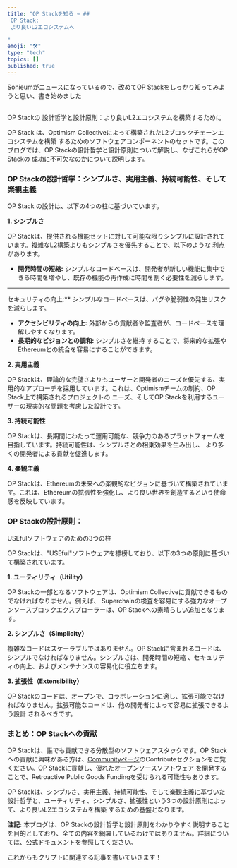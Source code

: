 ```yaml
---
title: "OP Stackを知る ~ ##
 OP Stack:
 より良いL2エコシステムへ 

"
emoji: "🛠"
type: "tech" 
topics: []
published: true
---
```

Sonieumがニュースになっているので、改めてOP Stackをしっかり知ってみようと思い、書き始めました

##
 OP Stackの
設計哲学と設計原則：より良いL2エコシステムを構築するために

OP Stack
は、Optimism Collectiveによって構築されたL2ブロックチェーンエコシステムを構築
するためのソフトウェアコンポーネントのセットです。このブログでは、OP Stackの設計哲学と設計原則について解説し、なぜこれらがOP Stackの
成功に不可欠なのかについて説明します。

### OP Stackの設計哲学：シンプルさ、実用主義、持続可能性、そして楽観主義

OP Stack
の設計は、以下の4つの柱に基づいています。

**1. シンプルさ**

OP Stackは、提供される機能セットに対して可能な限りシンプルに設計されています。複雑なL2構築よりもシンプルさを優先することで、以下のような
利点があります。

* **開発時間の短縮:** シンプルなコードベースは、開発者が新しい機能に集中できる時間を増やし、既存の機能の再作成に時間を割く必要性を減らします。
* **
セキュリティの向上:** シンプルなコードベースは、バグや脆弱性の発生リスクを減らします。
* **アクセシビリティの向上:** 外部からの貢献者や監査者が、コードベースを理解しやすくなります。
* **長期的なビジョンとの調和:** シンプルさを維持
することで、将来的な拡張やEthereumとの統合を容易にすることができます。

**2. 実用主義**

OP Stackは、理論的な完璧さよりもユーザーと開発者のニーズを優先する、実用的なアプローチを採用しています。これは、Optimismチームの制約、OP Stack上で構築されるプロジェクトの
ニーズ、そしてOP Stackを利用するユーザーの現実的な問題を考慮した設計です。

**3. 持続可能性**

OP Stackは、長期間にわたって運用可能な、競争力のあるプラットフォームを目指しています。持続可能性は、シンプルさとの相乗効果を生み出し、
より多くの開発者による貢献を促進します。

**4. 楽観主義**

OP Stackは、Ethereumの未来への楽観的なビジョンに基づいて構築されています。これは、Ethereumの拡張性を強化し、より良い世界を創造するという使命感を反映しています。

### OP Stackの設計原則：
USEfulソフトウェアのための3つの柱

OP Stackは、"USEful"ソフトウェアを標榜しており、以下の3つの原則に基づいて構築されています。

**1. ユーティリティ（Utility）**

OP Stackの一部となるソフトウェアは、Optimism Collectiveに貢献できるものでなければなりません。例えば、
Superchainの検査を容易にする強力なオープンソースブロックエクスプローラーは、OP Stackへの素晴らしい追加となります。

**2. シンプルさ（Simplicity）**

複雑なコードはスケーラブルではありません。OP Stackに含まれるコードは、シンプルでなければなりません。シンプルさは、開発時間の短縮
、セキュリティの向上、およびメンテナンスの容易化に役立ちます。

**3. 拡張性（Extensibility）**

OP Stackのコードは、オープンで、コラボレーションに適し、拡張可能でなければなりません。拡張可能なコードは、他の開発者によって容易に拡張できるよう設計
されるべきです。

### まとめ：OP Stackへの貢献

OP Stackは、誰でも貢献できる分散型のソフトウェアスタックです。OP Stackへの貢献に興味がある方は、[Communityページ](https://op-stack.org/community/)のContributeセクションをご覧ください。OP Stackに貢献し、優れたオープンソースソフトウェア
を開発することで、Retroactive Public Goods Fundingを受けられる可能性もあります。

OP Stackは、シンプルさ、実用主義、持続可能性、そして楽観主義に基づいた設計哲学と、ユーティリティ、シンプルさ、拡張性という3つの設計原則によって、より良いL2エコシステムを構築
するための基盤となります。

**注記:** 本ブログは、OP Stackの設計哲学と設計原則をわかりやすく説明することを目的としており、全ての内容を網羅しているわけではありません。詳細については、公式ドキュメントを参照してください。



これからもクリプトに関連する記事を書いていきます！
        